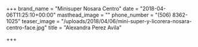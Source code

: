 +++
brand_name = "Minisuper Nosara Centro"
date = "2018-04-06T11:25:10+00:00"
masthead_image = ""
phone_number = "(506) 8362-1025"
teaser_image = "/uploads/2018/04/06/mini-super-y-licorera-nosara-centro-face.jpg"
title = "Alexandra Perez Avila"

+++
